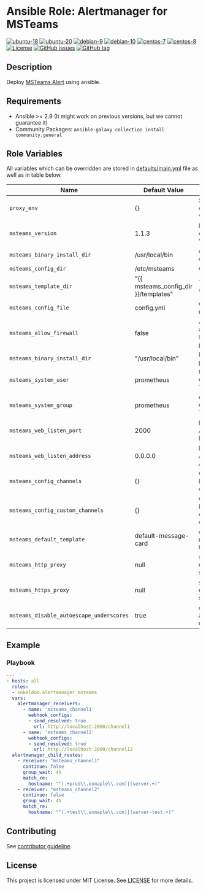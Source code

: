# Ansible Role: Alertmanager for MSTeams

[![ubuntu-18](https://img.shields.io/badge/ubuntu-18.x-orange?style=flat&logo=ubuntu)](https://ubuntu.com/)
[![ubuntu-20](https://img.shields.io/badge/ubuntu-20.x-orange?style=flat&logo=ubuntu)](https://ubuntu.com/)
[![debian-9](https://img.shields.io/badge/debian-9.x-orange?style=flat&logo=debian)](https://www.debian.org/)
[![debian-10](https://img.shields.io/badge/debian-10.x-orange?style=flat&logo=debian)](https://www.debian.org/)
[![centos-7](https://img.shields.io/badge/centos-7.x-orange?style=flat&logo=centos)](https://www.centos.org/)
[![centos-8](https://img.shields.io/badge/centos-8.x-orange?style=flat&logo=centos)](https://www.centos.org/)
[![License](https://img.shields.io/badge/license-MIT%20License-brightgreen.svg?style=flat)](https://opensource.org/licenses/MIT)
[![GitHub issues](https://img.shields.io/github/issues/OnkelDom/ansible-role-alertmanager-msteams.svg?style=flat)](https://github.com/OnkelDom/ansible-role-alertmanager-msteams/issues)
[![GitHub tag](https://img.shields.io/github/tag/OnkelDom/ansible-role-alertmanager-msteams.svg?style=flat)](https://github.com/OnkelDom/ansible-role-alertmanager-msteams/tags)

## Description

Deploy [MSTeams Alert](https://github.com/prometheus-msteams/prometheus-msteams) using ansible.

## Requirements

- Ansible >= 2.9 (It might work on previous versions, but we cannot guarantee it)
- Community Packages: `ansible-galaxy collection install community.general`

## Role Variables

All variables which can be overridden are stored in [defaults/main.yml](defaults/main.yml) file as well as in table below.

| Name           | Default Value | Description                        |
| -------------- | ------------- | -----------------------------------|
| `proxy_env` |  {} | Set proxy environment variables |
| `msteams_version` | 1.1.3 | MSTeams download Version |
| `msteams_binary_install_dir` | /usr/local/bin | default bin dir |
| `msteams_config_dir` | /etc/msteams | Config Path |
| `msteams_template_dir` | "{{ msteams_config_dir }}/templates" | Template store path |
| `msteams_config_file` | config.yml | Config file name |
| `msteams_allow_firewall` | false | Allow access on firewalld port |
| `msteams_binary_install_dir` | "/usr/local/bin" | Base binary path |
| `msteams_system_user` | prometheus | User for Consul Template |
| `msteams_system_group` | prometheus | Group for Consul Template |
| `msteams_web_listen_port` | 2000 | MSTeams Alert listen Port |
| `msteams_web_listen_address` | 0.0.0.0 | MSTeams Alert listen Address |
| `msteams_config_channels` | {} | Configure MSTeams channels |
| `msteams_config_custom_channels` | {} | Configure MSTeams custom channels |
| `msteams_default_template` | default-message-card | default message template |
| `msteams_http_proxy` | null | set proxy to use for alert sending |
| `msteams_https_proxy` | null | set proxy to use for alert sending |
| `msteams_disable_autoescape_underscores` | true | disable autoescape underscore |

## Example

### Playbook

```yaml
---
- hosts: all
  roles:
  - onkeldom.alertmanager_msteams
  vars:
    alertmanager_receivers:
      - name: 'msteams_channel1'
        webhook_configs:
        - send_resolved: true
          url: http://localhost:2000/channel1
      - name: 'msteams_channel2'
        webhook_configs:
        - send_resolved: true
          url: http://localhost:2000/channel12
  alertmanager_child_routes:
    - receiver: "msteams_channel1"
      continue: false
      group_wait: 4h
      match_re:
        hostname: "^(.+prod\\.exmaple\\.com)|(server.+)"
    - receiver: "msteams_channel2"
      continue: false
      group_wait: 4h
      match_re:
        hostname: "^(.+test\\.exmaple\\.com)|(server-test.+)"
```

## Contributing

See [contributor guideline](CONTRIBUTING.md).

## License

This project is licensed under MIT License. See [LICENSE](/LICENSE) for more details.

